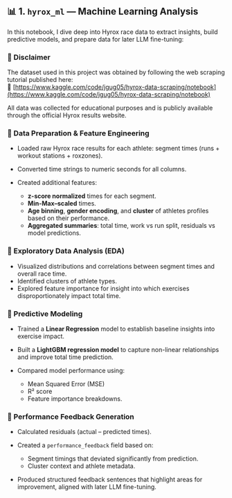 ## 📊 1. `hyrox_ml` — Machine Learning Analysis

In this notebook, I dive deep into Hyrox race data to extract insights, build predictive models, and prepare data for later LLM fine-tuning:

### 📌 Disclaimer

The dataset used in this project was obtained by following the web scraping tutorial published here:  
🔗 [https://www.kaggle.com/code/jgug05/hyrox-data-scraping/notebook](https://www.kaggle.com/code/jgug05/hyrox-data-scraping/notebook)

All data was collected for educational purposes and is publicly available through the official Hyrox results website.

### 🔹 Data Preparation & Feature Engineering

* Loaded raw Hyrox race results for each athlete: segment times (runs + workout stations + roxzones).
* Converted time strings to numeric seconds for all columns.
* Created additional features:

  * **z-score normalized** times for each segment.
  * **Min-Max–scaled** times.
  * **Age binning**, **gender encoding**, and **cluster** of athletes profiles based on their performance.
  * **Aggregated summaries**: total time, work vs run split, residuals vs model predictions.

### 🔹 Exploratory Data Analysis (EDA)

* Visualized distributions and correlations between segment times and overall race time.
* Identified clusters of athlete types.
* Explored feature importance for insight into which exercises disproportionately impact total time.

### 🔹 Predictive Modeling

* Trained a **Linear Regression** model to establish baseline insights into exercise impact.
* Built a **LightGBM regression model** to capture non-linear relationships and improve total time prediction.
* Compared model performance using:

  * Mean Squared Error (MSE)
  * R² score
  * Feature importance breakdowns.

### 🔹 Performance Feedback Generation

* Calculated residuals (actual – predicted times).
* Created a `performance_feedback` field based on:

  * Segment timings that deviated significantly from prediction.
  * Cluster context and athlete metadata.
* Produced structured feedback sentences that highlight areas for improvement, aligned with later LLM fine-tuning.
